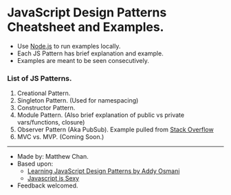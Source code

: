 # JavaScript Design Patterns Cheatsheet and Examples.
  - Use [Node.js](http://nodejs.org) to run examples locally.
  - Each JS Pattern has brief explanation and example.
  - Examples are meant to be seen consecutively.

### List of JS Patterns.
  1. Creational Pattern.
  2. Singleton Pattern. (Used for namespacing) 
  3. Constructor Pattern.
  4. Module Pattern. (Also brief explanation of public vs private vars/functions, closure)
  5. Observer Pattern (Aka PubSub). Example pulled from [Stack Overflow](http://stackoverflow.com/questions/13512949/why-would-one-use-the-publish-subscribe-pattern-in-js-jquery)
  6. MVC vs. MVP. (Coming Soon.) 

----------------------------------------------------------------------------------------

  - Made by: Matthew Chan.
  - Based upon:
      * [Learning JavaScript Design Patterns by Addy Osmani](http://it-ebooks.info/book/724/)
      * [Javascript is Sexy](http://javascriptissexy.com)
  -  Feedback welcomed.
